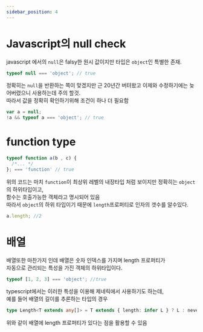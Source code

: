 ```yaml
---
sidebar_position: 4
---
```


# Javascript의 null check

javascript 에서의 `null`은 falsy한 원시 값이지만 타입은 `object`인 특별한 존재.

```javascript
typeof null === 'object'; // true
```

정확히는 `null`을 반환하는 쪽이 맞겠지만 근 20년간 버텨왔고 이제와 수정하기에는 늦어버렸으니 사용하는데 주의 할것.  
따라서 값을 정확히 확인하기위해 조건이 하나 더 필요함

```javascript
var a = null;
!a && typeof a === 'object'; // true
```

# function type

```javascript
typeof function a(b , c) {
  /*... */
}; === 'function' // true
```

위의 코드는 마치 `function`이 최상위 레벨의 내장타입 처럼 보이지만
정확히는 `object`의 하위타입이고,  
함수는 호출가능한 객체라고 명시되어 있음  
따라서 `object`의 하위 타입이기 때문에 `length`프로퍼티로 인자의 갯수를 알수있다.

```javascript
a.length; //2
```

# 배열

배열또한 마찬가지 인데 배열은 숫자 인덱스를 가지며 length 프로퍼티가  
자동으로 관리되는 특성을 가진 객체의 하위타입이다.

```javascript
typeof [1, 2, 3] === 'object'; //true
```

typescript에서는 이러한 특성을 이용해 제네릭에서 사용하기도 하는데,  
예를 들어 배열의 길이를 추론하는 타입의 경우

```typescript
type Length<T extends any[]> = T extends { length: infer L } ? L : never;
```

위와 같이 배열에 length 프로퍼티가 있다는 점을 활용할 수 있음

